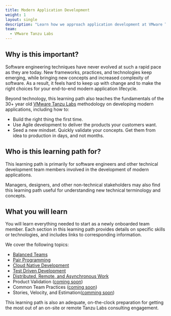 ```yaml
---
title: Modern Application Development
weight: 1
layout: single
description: "Learn how we approach application development at VMware Tanzu Labs"
team:
  - VMware Tanzu Labs
---
```

 
## Why is this important?
 
Software engineering techniques have never evolved at such a rapid pace as they are today. New frameworks, practices, and technologies keep emerging, while bringing new concepts and increased complexity of software. As a result, it feels hard to keep up with change and to make the right choices for your end-to-end modern application lifecycle.
 
Beyond technology, this learning path also teaches the fundamentals of the 30+ year old [VMware Tanzu Labs](https://tanzu.vmware.com/labs) methodology on developing modern applications, including how to:
 
- Build the right thing the first time.
- Use Agile development to deliver the products your customers want.
- Seed a new mindset. Quickly validate your concepts. Get them from idea to production in days, and not months.
 
## Who is this learning path for?
 
This learning path is primarily for software engineers and other technical development team members involved in the development of modern applications. 
 
Managers, designers, and other non-technical stakeholders may also find this learning path useful for understanding new technical terminology and concepts. 
 
## What you will learn
 
You will learn everything needed to start as a newly onboarded team member. Each section in this learning path provides details on specific skills or technologies, and includes links to corresponding information. 
 
We cover the following topics:
 
* [Balanced Teams](/outcomes/application-development/balanced-teams/)
* [Pair Programming](/outcomes/application-development/pair-programming/)
* [Cloud Native Development](/outcomes/application-development/cloud-native-development/)
* [Test Driven Development](/outcomes/application-development/test-driven-development/)
* [Distributed, Remote, and Asynchronous Work](outcomes/application-development/remote/)
* Product Validation ([coming soon](https://github.com/vmware-tanzu/tanzu-dev-portal/issues/987))
* Common Team Practices ([coming soon](https://github.com/vmware-tanzu/tanzu-dev-portal/issues/993))
* Stories, Velocity, and Estimation([comming soon](https://github.com/vmware-tanzu/tanzu-dev-portal/issues/994))
 
This learning path is also an adequate, on-the-clock preparation for getting the most out of an on-site or remote Tanzu Labs consulting engagement.